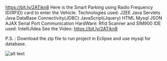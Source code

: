 https://bit.ly/2ATikn8
Here is the Smart Parking using Radio Frequency ID(RFID) card to enter the Vehicle.
Technologies used:
J2EE
Java Servlets
Java DataBase Connectivity(JDBC)
JavaScript(Jquery)
HTML
Mysql
JSON
AJAX
Serial Port Communication
HardWare: Rfid Scanner and SIM900
IDE used: IntelliJIdea
See the Video: https://bit.ly/2ATikn8

P.S. : Download the zip file to run project in Eclipse and use mysql for database.

![alt text](https://i.imgur.com/hvDbZbt.png)
